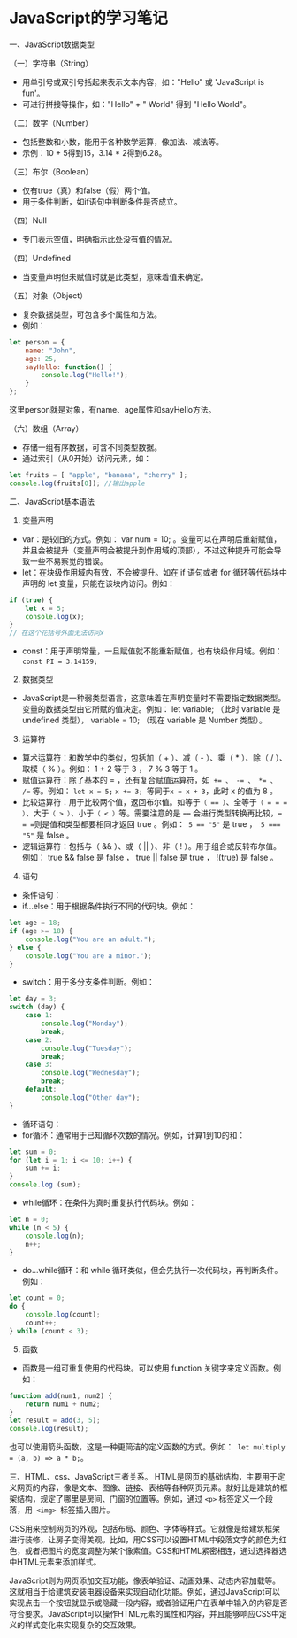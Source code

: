 # JavaScript的学习笔记

一、JavaScript数据类型

（一）字符串（String）

- 用单引号或双引号括起来表示文本内容，如："Hello" 或 'JavaScript is fun'。
- 可进行拼接等操作，如："Hello" + " World" 得到 "Hello World"。

（二）数字（Number）

- 包括整数和小数，能用于各种数学运算，像加法、减法等。
- 示例：10 + 5得到15，3.14 * 2得到6.28。

（三）布尔（Boolean）

- 仅有true（真）和false（假）两个值。
- 用于条件判断，如if语句中判断条件是否成立。

（四）Null

- 专门表示空值，明确指示此处没有值的情况。

（四）Undefined

- 当变量声明但未赋值时就是此类型，意味着值未确定。

（五）对象（Object）

- 复杂数据类型，可包含多个属性和方法。
- 例如：

``` javascript
let person = {
    name: "John",
    age: 25,
    sayHello: function() {
        console.log("Hello!");
    }
};
```


这里person就是对象，有name、age属性和sayHello方法。

（六）数组（Array）

- 存储一组有序数据，可含不同类型数据。
- 通过索引（从0开始）访问元素，如：

```javascript
let fruits = [ "apple", "banana", "cherry" ];
console.log(fruits[0]); //输出apple
```

二、JavaScript基本语法

1. 变量声明

- var：是较旧的方式。例如： var num = 10; 。变量可以在声明后重新赋值，并且会被提升（变量声明会被提升到作用域的顶部），不过这种提升可能会导致一些不易察觉的错误。
- let：在块级作用域内有效，不会被提升。如在 if 语句或者 for 循环等代码块中声明的 let 变量，只能在该块内访问。例如：

```javascript
if (true) {
    let x = 5;
    console.log(x); 
}
// 在这个花括号外面无法访问x
```




- const：用于声明常量，一旦赋值就不能重新赋值，也有块级作用域。例如：` const PI = 3.14159; `

2. 数据类型

- JavaScript是一种弱类型语言，这意味着在声明变量时不需要指定数据类型。变量的数据类型由它所赋的值决定。例如： let variable;  （此时 variable 是 undefined 类型）， variable = 10; （现在 variable 是 Number 类型）。

3. 运算符

- 算术运算符：和数学中的类似，包括加（ + ）、减（ - ）、乘（ * ）、除（ / ）、取模（ % ）。例如： 1 + 2 等于 3 ， 7 % 3 等于 1 。
- 赋值运算符：除了基本的 = ，还有复合赋值运算符，如` += 、 -= 、 *= 、 /=` 等。例如： `let x = 5;` `x += 3; `等同于` x = x + 3 `，此时 x 的值为 8 。
- 比较运算符：用于比较两个值，返回布尔值。如等于`（ == ）`、全等于`（ = = = ）`、大于`（ > ）`、小于`（ < ）`等。需要注意的是 `==` 会进行类型转换再比较，` = = = `则是值和类型都要相同才返回 true 。例如：` 5 == "5"` 是 true ，` 5 === "5"` 是 false 。
- 逻辑运算符：包括与（ && ）、或（ || ）、非（ ! ）。用于组合或反转布尔值。例如： true && false 是 false ， true || false 是 true ， !(true) 是 false 。

4. 语句

- 条件语句：
- if...else：用于根据条件执行不同的代码块。例如：

```javascript
let age = 18;
if (age >= 18) {
    console.log("You are an adult.");
} else {
    console.log("You are a minor.");
}
```


- switch：用于多分支条件判断。例如：

```javascript
let day = 3;
switch (day) {
    case 1:
        console.log("Monday");
        break;
    case 2:
        console.log("Tuesday");
        break;
    case 3:
        console.log("Wednesday");
        break;
    default:
        console.log("Other day");
}
```


- 循环语句：
- for循环：通常用于已知循环次数的情况。例如，计算1到10的和：

```javascript
let sum = 0;
for (let i = 1; i <= 10; i++) {
    sum += i;
}
console.log (sum);
```


- while循环：在条件为真时重复执行代码块。例如：

```javascript
let n = 0;
while (n < 5) {
    console.log(n);
    n++;
}
```


- do...while循环：和 while 循环类似，但会先执行一次代码块，再判断条件。例如：

```javascript
let count = 0;
do {
    console.log(count);
    count++;
} while (count < 3);
```


5. 函数

- 函数是一组可重复使用的代码块。可以使用 function 关键字来定义函数。例如：

```javascript
function add(num1, num2) {
    return num1 + num2;
}
let result = add(3, 5);
console.log(result); 
```
也可以使用箭头函数，这是一种更简洁的定义函数的方式。例如：` let multiply = (a, b) => a * b;`。

三、HTML、css、JavaScript三者关系。
HTML是网页的基础结构，主要用于定义网页的内容，像是文本、图像、链接、表格等各种网页元素。就好比是建筑的框架结构，规定了哪里是房间、门窗的位置等。例如，通过 `<p>` 标签定义一个段落，用` <img> `标签插入图片。
 
CSS用来控制网页的外观，包括布局、颜色、字体等样式。它就像是给建筑框架进行装修，让房子变得美观。比如，用CSS可以设置HTML中段落文字的颜色为红色，或者把图片的宽度调整为某个像素值。CSS和HTML紧密相连，通过选择器选中HTML元素来添加样式。
 
JavaScript则为网页添加交互功能，像表单验证、动画效果、动态内容加载等。这就相当于给建筑安装电器设备来实现自动化功能。例如，通过JavaScript可以实现点击一个按钮就显示或隐藏一段内容，或者验证用户在表单中输入的内容是否符合要求。JavaScript可以操作HTML元素的属性和内容，并且能够响应CSS中定义的样式变化来实现复杂的交互效果。

